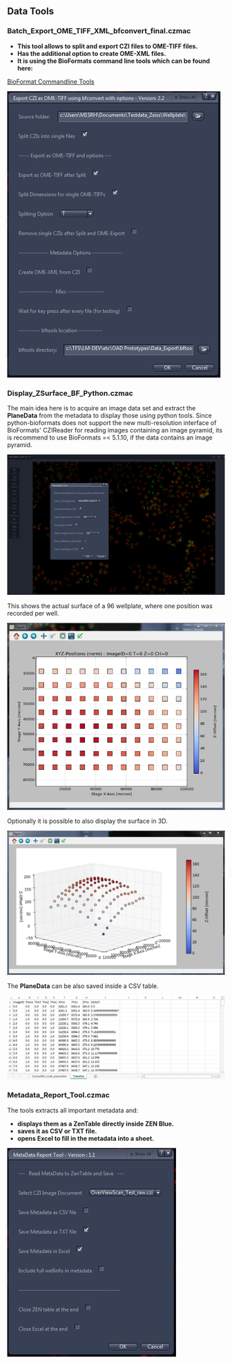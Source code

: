 ## Data Tools

### Batch_Export_OME_TIFF_XML_bfconvert_final.czmac

* **This tool allows to split and export CZI files to OME-TIFF files.**
* **Has the additional option to create OME-XML files.**
* **It is using the BioFormats command line tools which can be found here:**

[BioFormat Commandline Tools](http://www.openmicroscopy.org/site/support/bio-formats5.5/users/comlinetools/index.html)

![Screenshot of GUI](/images/export_bfconvert1.png)

### Display_ZSurface_BF_Python.czmac

The main idea here is to acquire an image data set and extract the **PlaneData** from the metadata to display those using python tools.
Since python-bioformats does not support the new multi-resolution interface of BioFormats' CZIReader for reading images containing an image pyramid, its is recommend to use BioFormats =< 5.1.10, if the data contains an image pyramid.

![Screenshot of ZEN Blue with showing the tool UI](/images/zsurface_tool1.png)

This shows the actual surface of a 96 wellplate, where one position was recorded per well.

![2D Z-Surface Plot of Wellplate](/images/zsurface_tool2.png)

Optionally it is possible to also display the surface in 3D.

![3D Z-Surface Plot of Wellplate](/images/zsurface_tool3.png)

The **PlaneData** can be also saved inside a CSV table.

![The PlaneData from the CSV file in Excel](/images/zsurface_tool4.png)

### Metadata_Report_Tool.czmac

The tools extracts all important metadata and:

* **displays them as a ZenTable directly inside ZEN Blue.**
* **saves it as CSV or TXT file.**
* **opens Excel to fill in the metadata into a sheet.**

![Screenshot of GUI](/images/MetaData_Report_Tool1.png)
